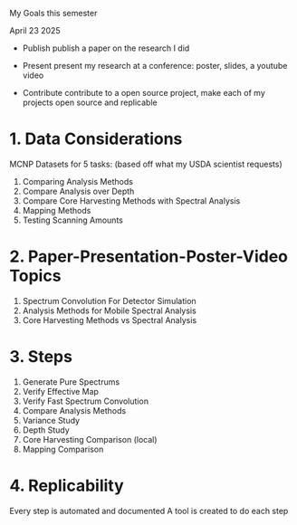 My Goals this semester

April 23 2025

- Publish
    publish a paper on the research I did

- Present
    present my research at a conference: poster, slides, a youtube video

- Contribute
    contribute to a open source project, make each of my projects open source and replicable


# 1. Data Considerations

MCNP Datasets for 5 tasks: (based off what my USDA scientist requests)
1. Comparing Analysis Methods
2. Compare Analysis over Depth
3. Compare Core Harvesting Methods with Spectral Analysis
4. Mapping Methods
5. Testing Scanning Amounts

# 2. Paper-Presentation-Poster-Video Topics

1. Spectrum Convolution For Detector Simulation
2. Analysis Methods for Mobile Spectral Analysis
3. Core Harvesting Methods vs Spectral Analysis

# 3. Steps

1. Generate Pure Spectrums
2. Verify Effective Map
3. Verify Fast Spectrum Convolution
4. Compare Analysis Methods
5. Variance Study
6. Depth Study
7. Core Harvesting Comparison (local)
8. Mapping Comparison

# 4. Replicability

Every step is automated and documented
A tool is created to do each step